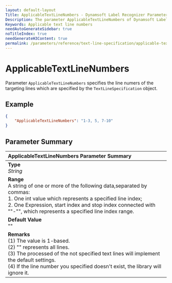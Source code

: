 ```yaml
---
layout: default-layout
Title: ApplicableTextLineNumbers - Dynamsoft Label Recognizer Parameters
Description: The parameter ApplicableTextLineNumbers of Dynamsoft Label Recognizer defines the line numers of the targeting text lines.
Keywords: Applicable text line numbers
needAutoGenerateSidebar: true
noTitleIndex: true
needGenerateH3Content: true
permalink: /parameters/reference/text-line-specification/applicable-text-line-numbers.html
---
```


# ApplicableTextLineNumbers

Parameter `ApplicableTextLineNumbers` specifies the line numers of the targeting lines which are specified by the `TextLineSpecification` object.

## Example

```json
{
    "ApplicableTextLineNumbers": "1-3, 5, 7-10"
}
```

## Parameter Summary

| ApplicableTextLineNumbers Parameter Summary |
| :----------------------------------- |
| **Type**<br>*String* |
| **Range**<br>A string of one or more of the following data,separated by commas:<br>1. One int value which represents a specified line index;<br>2. One Expression, start index and stop index connected with ""-"", which represents a specified line index range. |
| **Default Value**<br>"" |
| **Remarks**<br>(1) The value is 1-based.<br>(2) "" represents all lines.<br>(3) The processed of the not specified text lines will implement the default settings.<br>(4) If the line number you specified doesn't exist, the library will ignore it. |
